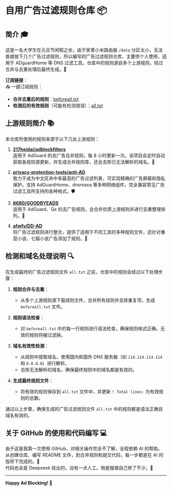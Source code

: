 # 自用广告过滤规则仓库 📦

## 简介 🎓

这是一名大学生在元旦节闲暇之余，由于家里小米路由器 `/data` 分区太小，无法直接放下几个广告过滤规则，所以编写的广告过滤规则仓库，主要供个人使用，适用于 ADguardHome 等 DNS 过滤工具。仓库中的规则源自多个上游规则，经过合并与去重处理后最终生成。🎯

**订阅链接**：  
📥 一键订阅规则：  

- **合并去重后的规则**：[beforeall.txt](https://raw.githubusercontent.com/cloudyun233/cloudyun-AD-rules/refs/heads/main/beforeall.txt)
- **检测后的有效规则**（可能有检测错误）：[all.txt](https://raw.githubusercontent.com/cloudyun233/cloudyun-AD-rules/refs/heads/main/all.txt)

## 上游规则简介 📚

本仓库所使用的规则来源于以下几处上游规则：

1. **[217heidai/adblockfilters](https://github.com/217heidai/adblockfilters)**  
   适用于 AdGuard 的去广告合并规则，每 8 小时更新一次。该项目会定时自动获取各规则源更新，并生成合并规则库，还会去除已无法解析的域名。🔄

2. **[privacy-protection-tools/anti-AD](https://github.com/privacy-protection-tools/anti-AD)**  
   致力于成为中文区命中率最高的广告过滤列表，可实现精确的广告屏蔽和隐私保护。支持 AdGuardHome、dnsmasq 等多种网络组件，完全兼容常见广告过滤工具所支持的各种格式。🛡️

3. **[8680/GOODBYEADS](https://github.com/8680/GOODBYEADS)**  
   适用于 AdGuard、Qx 的去广告规则，会合并优质上游规则并进行去重整理排列。👋

4. **[afwfv/DD-AD](https://github.com/afwfv/DD-AD)**  
   将广告过滤规则进行整合，提供了适用于不同工具的多种规则文件，还针对番茄小说、七猫小说广告添加了规则。📖

## 检测和域名处理说明 🔍

在生成最终的广告过滤规则文件 `all.txt` 之前，仓库中的规则会经过以下处理步骤：

1. **规则合并与去重**：
   - 从多个上游规则源下载规则文件，合并所有规则并去除重复项，生成 `beforeall.txt` 文件。

2. **规则语法检查**：
   - 对 `beforeall.txt` 中的每一行规则进行语法检查，确保规则格式正确。无效的规则将被过滤掉。

3. **域名有效性检测**：
   - 从规则中提取域名，使用国内和国外 DNS 服务器（如 `114.114.114.114` 和 `8.8.8.8`）进行解析。
   - 去除无法解析的域名，确保最终规则中的域名都是有效的。

4. **生成最终规则文件**：
   - 将有效的规则保存到 `all.txt` 文件中，并更新 `! Total lines:` 为有效规则的总数。

通过以上步骤，确保生成的广告过滤规则文件 `all.txt` 中的规则都是语法正确且域名有效的。

## 关于 GitHub 的使用和代码编写 💻

由于这是我第一次使用 GitHub，对相关操作完全不了解，全程依赖 AI 的帮助。从创建仓库、编写 README 文件，到合并规则和提交代码，每一步都是在 AI 的指导下完成的。🤖  
代码也全是 Deepseek 给出的，没有一点人工。倒是报错自己修了不少。🔧

---

**Happy Ad Blocking! 🎉**
